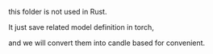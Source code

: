 this folder is not used in Rust.


It just save related model definition in torch,

and we will convert them into candle based for convenient.
